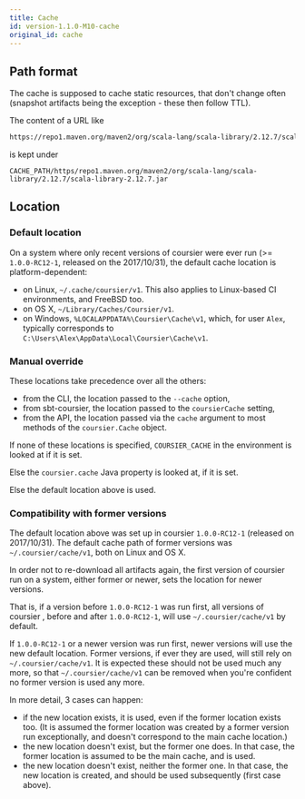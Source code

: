 ```yaml
---
title: Cache
id: version-1.1.0-M10-cache
original_id: cache
---
```


## Path format

The cache is supposed to cache static resources, that don't change often (snapshot artifacts being the exception - these then follow TTL).

The content of a URL like

```bash
https://repo1.maven.org/maven2/org/scala-lang/scala-library/2.12.7/scala-library-2.12.7.jar
```

is kept under

```
CACHE_PATH/https/repo1.maven.org/maven2/org/scala-lang/scala-library/2.12.7/scala-library-2.12.7.jar
```

## Location

### Default location

On a system where only recent versions of coursier were ever run (>= `1.0.0-RC12-1`, released on the 2017/10/31), the default cache location is platform-dependent:
- on Linux, `~/.cache/coursier/v1`. This also applies to Linux-based CI environments, and FreeBSD too.
- on OS X, `~/Library/Caches/Coursier/v1`.
- on Windows, `%LOCALAPPDATA%\Coursier\Cache\v1`, which, for user `Alex`, typically corresponds to `C:\Users\Alex\AppData\Local\Coursier\Cache\v1`.

### Manual override

These locations take precedence over all the others:
- from the CLI, the location passed to the `--cache` option,
- from sbt-coursier, the location passed to the `coursierCache` setting,
- from the API, the location passed via the `cache` argument to most methods of the `coursier.Cache` object.

If none of these locations is specified, `COURSIER_CACHE` in the environment is looked at if it is set.

Else the `coursier.cache` Java property is looked at, if it is set.

Else the default location above is used.

### Compatibility with former versions

The default location above was set up in coursier `1.0.0-RC12-1` (released on 2017/10/31). The default cache path of former versions was `~/.coursier/cache/v1`, both on Linux and OS X.

In order not to re-download all artifacts again, the first version of coursier run on a system, either former or newer, sets the location for newer versions.

That is, if a version before `1.0.0-RC12-1` was run first, all versions of coursier , before and after `1.0.0-RC12-1`, will use `~/.coursier/cache/v1` by default.

If `1.0.0-RC12-1` or a newer version was run first, newer versions will use the new default location. Former versions, if ever they are used, will still rely on `~/.coursier/cache/v1`. It is expected these should not be used much any more, so that `~/.coursier/cache/v1` can be removed when you're confident no former version is used any more.

In more detail, 3 cases can happen:
- if the new location exists, it is used, even if the former location exists too. (It is assumed the former location was created by a former version run exceptionally, and doesn't correspond to the main cache location.)
- the new location doesn't exist, but the former one does. In that case, the former location is assumed to be the main cache, and is used.
- the new location doesn't exist, neither the former one. In that case, the new location is created, and should be used subsequently (first case above).

